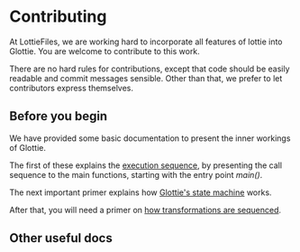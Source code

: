 # Contributing

At LottieFiles, we are working hard to incorporate all features of lottie into Glottie. You are welcome to contribute to this work.

There are no hard rules for contributions, except that code should be easily readable and commit messages sensible. Other than that, we prefer to let contributors express themselves.

## Before you begin

We have provided some basic documentation to present the inner workings of Glottie.

The first of these explains the [execution sequence](executionsequence.md), by presenting the call sequence to the main functions, starting with the entry point *main()*.

The next important primer explains how [Glottie's state machine](statemachine.md) works.

After that, you will need a primer on [how transformations are sequenced](animation.md).


## Other useful docs


